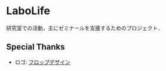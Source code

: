 # LaboLife

研究室での活動，主にゼミナールを支援するためのプロジェクト．

## Special Thanks

+ ロゴ: [フロップデザイン](http://www.flopdesign.com/freefont/flopdesignfont.html)
